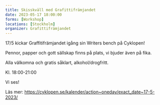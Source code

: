 ```yaml
---
title: Skisskväll med Grafittifrämjandet
date: 2023-05-17 18:00:00
forms: [Workshop]
locations: [Stockholm]
organizer: Grafittifrämjandet
---
```

17/5 kickar Graffitifrämjandet igång sin Writers bench på Cyklopen!

Pennor, papper och gott sällskap finns på plats, vi bjuder även på fika.

Alla välkomna och gratis såklart, alkohol/drogfritt.

Kl. 18:00-21:00

Vi ses!

Läs mer: https://cyklopen.se/kalender/action~oneday/exact_date~17-5-2023/